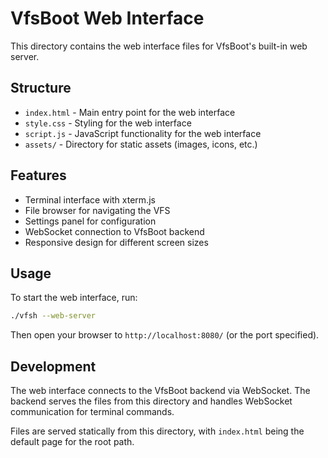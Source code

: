 # VfsBoot Web Interface

This directory contains the web interface files for VfsBoot's built-in web server.

## Structure

- `index.html` - Main entry point for the web interface
- `style.css` - Styling for the web interface
- `script.js` - JavaScript functionality for the web interface
- `assets/` - Directory for static assets (images, icons, etc.)

## Features

- Terminal interface with xterm.js
- File browser for navigating the VFS
- Settings panel for configuration
- WebSocket connection to VfsBoot backend
- Responsive design for different screen sizes

## Usage

To start the web interface, run:

```bash
./vfsh --web-server
```

Then open your browser to `http://localhost:8080/` (or the port specified).

## Development

The web interface connects to the VfsBoot backend via WebSocket. The backend serves the files from this directory and handles WebSocket communication for terminal commands.

Files are served statically from this directory, with `index.html` being the default page for the root path.